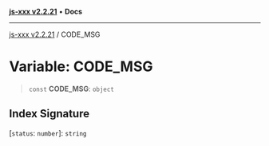 [**js-xxx v2.2.21**](../README.md) • **Docs**

***

[js-xxx v2.2.21](../README.md) / CODE\_MSG

# Variable: CODE\_MSG

> `const` **CODE\_MSG**: `object`

## Index Signature

 \[`status`: `number`\]: `string`
